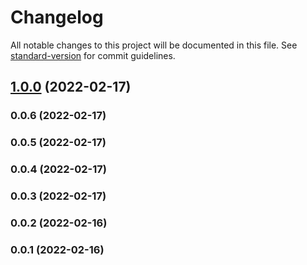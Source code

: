# Changelog

All notable changes to this project will be documented in this file. See [standard-version](https://github.com/conventional-changelog/standard-version) for commit guidelines.

## [1.0.0](https://github.com/jaslioin/React-Demo/compare/v0.0.6...v1.0.0) (2022-02-17)

### 0.0.6 (2022-02-17)

### 0.0.5 (2022-02-17)

### 0.0.4 (2022-02-17)

### 0.0.3 (2022-02-17)

### 0.0.2 (2022-02-16)

### 0.0.1 (2022-02-16)
